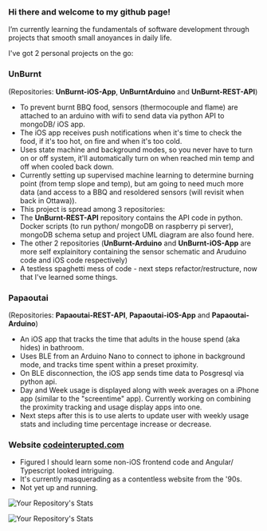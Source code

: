 ### Hi there and welcome to my github page!

I’m currently learning the fundamentals of software development through projects that smooth small anoyances in daily life. 

I've got 2 personal projects on the go:
### UnBurnt
(Repositories: **UnBurnt-iOS-App**, **UnBurntArduino** and **UnBurnt-REST-API**)
- To prevent burnt BBQ food, sensors (thermocouple and flame) are attached to an arduino with wifi to send data via python API to mongoDB/ iOS app.  
- The iOS app receives push notifications when it's time to check the food, if it's too hot, on fire and when it's too cold.
- Uses state machine and background modes, so you never have to turn on or off system, it'll automatically turn on when reached min temp and off when cooled back down.
- Currently setting up supervised machine learning to determine burning point (from temp slope and temp), but am going to need much more data (and access to a BBQ and resoldered sensors (will revisit when back in Ottawa)).
- This project is spread among 3 repositories:
- The **UnBurnt-REST-API** repository contains the API code in python. Docker scripts (to run python/ mongoDB on raspberry pi server), mongoDB schema setup and project UML diagram are also found here. 
- The other 2 repositories (**UnBurnt-Arduino** and **UnBurnt-iOS-App** are more self explainitory containing the sensor schematic and Aruduino code and iOS code respectively)  
- A testless spaghetti mess of code - next steps refactor/restructure, now that I've learned some things. 

### Papaoutai
(Repositories: **Papaoutai-REST-API**, **Papaoutai-iOS-App** and **Papaoutai-Arduino**)
- An iOS app that tracks the time that adults in the house spend (aka hides) in bathroom. 
- Uses BLE from an Arduino Nano to connect to iphone in background mode, and tracks time spent within a preset proximity. 
- On BLE disconnection, the iOS app sends time data to Posgresql via python api.  
- Day and Week usage is displayed along with week averages on a iPhone app (similar to the "screentime" app). Currently working on combining the proximity tracking and usage display apps into one.  
- Next steps after this is to use alerts to update user with weekly usage stats and including time percentage increase or decrease. 

### Website [codeinterupted.com](http://www.codeinterupted.com)
- Figured I should learn some non-iOS frontend code and Angular/ Typescript looked intriguing.
- It's currently masquerading as a contentless website from the '90s.
- Not yet up and running.
 

![Your Repository's Stats](https://github-readme-stats.vercel.app/api?username=LilaKelland&show_icons=true)

![Your Repository's Stats](https://github-readme-stats.vercel.app/api/top-langs/?username=LilaKelland&theme=blue-green)
